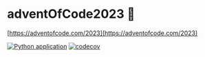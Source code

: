 # adventOfCode2023 🎄

[https://adventofcode.com/2023](https://adventofcode.com/2023)


[![Python application](https://github.com/monpie3/adventOfCode2023/actions/workflows/python-app.yml/badge.svg)](https://github.com/monpie3/adventOfCode2023/actions/workflows/python-app.yml)  [![codecov](https://codecov.io/gh/monpie3/adventOfCode2023/graph/badge.svg?token=LVTAOWR2L5)](https://codecov.io/gh/monpie3/adventOfCode2023)
